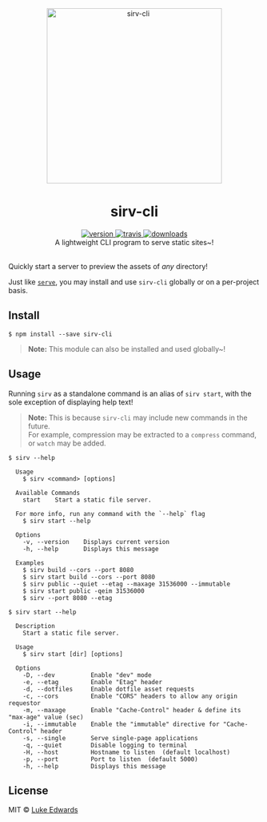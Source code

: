 <div align="center">
  <img src="https://github.com/lukeed/sirv/raw/master/sirv-cli.png" alt="sirv-cli" width="350" />
</div>

<h1 align="center">sirv-cli</h1>

<div align="center">
  <a href="https://npmjs.org/package/sirv-cli">
    <img src="https://img.shields.io/npm/v/sirv-cli.svg" alt="version" />
  </a>
  <a href="https://travis-ci.org/lukeed/sirv">
    <img src="https://img.shields.io/travis/lukeed/sirv.svg" alt="travis" />
  </a>
  <a href="https://npmjs.org/package/sirv-cli">
    <img src="https://img.shields.io/npm/dm/sirv-cli.svg" alt="downloads" />
  </a>
</div>

<div align="center">A lightweight CLI program to serve static sites~!</div>

<br />

Quickly start a server to preview the assets of _any_ directory!

Just like [`serve`](https://github.com/zeit/serve), you may install and use `sirv-cli` globally or on a per-project basis.


## Install

```
$ npm install --save sirv-cli
```

> **Note:** This module can also be installed and used globally~!

## Usage

Running `sirv` as a standalone command is an alias of `sirv start`, with the sole exception of displaying help text!

> **Note:** This is because `sirv-cli` may include new commands in the future. <br>For example, compression may be extracted to a `compress` command, or `watch` may be added.

```
$ sirv --help

  Usage
    $ sirv <command> [options]

  Available Commands
    start    Start a static file server.

  For more info, run any command with the `--help` flag
    $ sirv start --help

  Options
    -v, --version    Displays current version
    -h, --help       Displays this message

  Examples
    $ sirv build --cors --port 8080
    $ sirv start build --cors --port 8080
    $ sirv public --quiet --etag --maxage 31536000 --immutable
    $ sirv start public -qeim 31536000
    $ sirv --port 8080 --etag
```

```
$ sirv start --help

  Description
    Start a static file server.

  Usage
    $ sirv start [dir] [options]

  Options
    -D, --dev          Enable "dev" mode
    -e, --etag         Enable "Etag" header
    -d, --dotfiles     Enable dotfile asset requests
    -c, --cors         Enable "CORS" headers to allow any origin requestor
    -m, --maxage       Enable "Cache-Control" header & define its "max-age" value (sec)
    -i, --immutable    Enable the "immutable" directive for "Cache-Control" header
    -s, --single       Serve single-page applications
    -q, --quiet        Disable logging to terminal
    -H, --host         Hostname to listen  (default localhost)
    -p, --port         Port to listen  (default 5000)
    -h, --help         Displays this message
```


## License

MIT © [Luke Edwards](https://lukeed.com)
